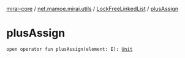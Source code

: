 [mirai-core](../../index.md) / [net.mamoe.mirai.utils](../index.md) / [LockFreeLinkedList](index.md) / [plusAssign](./plus-assign.md)

# plusAssign

`open operator fun plusAssign(element: E): `[`Unit`](https://kotlinlang.org/api/latest/jvm/stdlib/kotlin/-unit/index.html)
